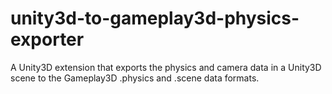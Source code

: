 unity3d-to-gameplay3d-physics-exporter
======================================

A Unity3D extension that exports the physics and camera data in a Unity3D scene to the Gameplay3D .physics and .scene data formats.
